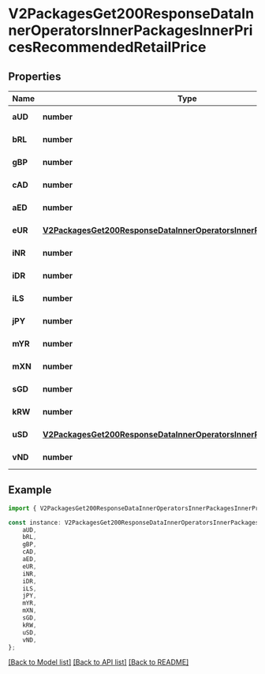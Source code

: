 # V2PackagesGet200ResponseDataInnerOperatorsInnerPackagesInnerPricesRecommendedRetailPrice


## Properties

Name | Type | Description | Notes
------------ | ------------- | ------------- | -------------
**aUD** | **number** |  | [default to undefined]
**bRL** | **number** |  | [default to undefined]
**gBP** | **number** |  | [default to undefined]
**cAD** | **number** |  | [default to undefined]
**aED** | **number** |  | [default to undefined]
**eUR** | [**V2PackagesGet200ResponseDataInnerOperatorsInnerPackagesInnerPrice**](V2PackagesGet200ResponseDataInnerOperatorsInnerPackagesInnerPrice.md) |  | [default to undefined]
**iNR** | **number** |  | [default to undefined]
**iDR** | **number** |  | [default to undefined]
**iLS** | **number** |  | [default to undefined]
**jPY** | **number** |  | [default to undefined]
**mYR** | **number** |  | [default to undefined]
**mXN** | **number** |  | [default to undefined]
**sGD** | **number** |  | [default to undefined]
**kRW** | **number** |  | [default to undefined]
**uSD** | [**V2PackagesGet200ResponseDataInnerOperatorsInnerPackagesInnerPrice**](V2PackagesGet200ResponseDataInnerOperatorsInnerPackagesInnerPrice.md) |  | [default to undefined]
**vND** | **number** |  | [default to undefined]

## Example

```typescript
import { V2PackagesGet200ResponseDataInnerOperatorsInnerPackagesInnerPricesRecommendedRetailPrice } from '@airhalo/client';

const instance: V2PackagesGet200ResponseDataInnerOperatorsInnerPackagesInnerPricesRecommendedRetailPrice = {
    aUD,
    bRL,
    gBP,
    cAD,
    aED,
    eUR,
    iNR,
    iDR,
    iLS,
    jPY,
    mYR,
    mXN,
    sGD,
    kRW,
    uSD,
    vND,
};
```

[[Back to Model list]](../README.md#documentation-for-models) [[Back to API list]](../README.md#documentation-for-api-endpoints) [[Back to README]](../README.md)
